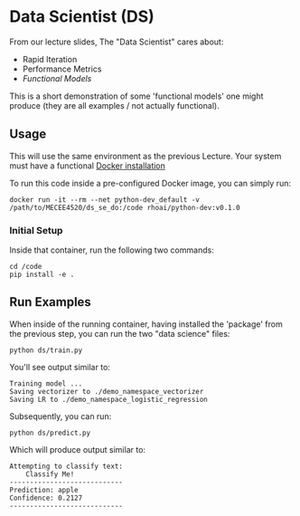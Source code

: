 # Data Scientist (DS)

From our lecture slides, The "Data Scientist" cares about:

* Rapid Iteration
* Performance Metrics
* _Functional Models_

This is a short demonstration of some 'functional models' one might produce
(they are all examples / not actually functional).

## Usage

This will use the same environment as the previous Lecture. Your system
must have a functional [Docker installation](https://docs.docker.com/install/)

To run this code inside a pre-configured Docker image, you can simply run:

    docker run -it --rm --net python-dev_default -v /path/to/MECEE4520/ds_se_do:/code rhoai/python-dev:v0.1.0

### Initial Setup

Inside that container, run the following two commands:

    cd /code
    pip install -e .

## Run Examples

When inside of the running container, having installed the 'package' from the previous step,
you can run the two "data science" files:

    python ds/train.py

You'll see output similar to:

    Training model ...
    Saving vectorizer to ./demo_namespace_vectorizer
    Saving LR to ./demo_namespace_logistic_regression

Subsequently, you can run:

    python ds/predict.py

Which will produce output similar to:

    Attempting to classify text:
        Classify Me!
    ----------------------------
    Prediction: apple
    Confidence: 0.2127
    ----------------------------
